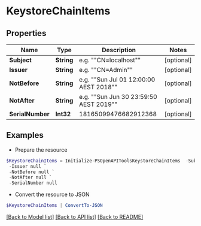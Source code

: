 # KeystoreChainItems
## Properties

Name | Type | Description | Notes
------------ | ------------- | ------------- | -------------
**Subject** | **String** | e.g. &quot;&quot;CN&#x3D;localhost&quot;&quot; | [optional] 
**Issuer** | **String** | e.g. &quot;&quot;CN&#x3D;Admin&quot;&quot; | [optional] 
**NotBefore** | **String** | e.g. &quot;&quot;Sun Jul 01 12:00:00 AEST 2018&quot;&quot; | [optional] 
**NotAfter** | **String** | e.g. &quot;&quot;Sun Jun 30 23:59:50 AEST 2019&quot;&quot; | [optional] 
**SerialNumber** | **Int32** | 18165099476682912368 | [optional] 

## Examples

- Prepare the resource
```powershell
$KeystoreChainItems = Initialize-PSOpenAPIToolsKeystoreChainItems  -Subject null `
 -Issuer null `
 -NotBefore null `
 -NotAfter null `
 -SerialNumber null
```

- Convert the resource to JSON
```powershell
$KeystoreChainItems | ConvertTo-JSON
```

[[Back to Model list]](../README.md#documentation-for-models) [[Back to API list]](../README.md#documentation-for-api-endpoints) [[Back to README]](../README.md)

